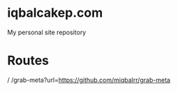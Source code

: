 # iqbalcakep.com
My personal site repository

# Routes
/
/grab-meta?url=https://github.com/miqbalrr/grab-meta
